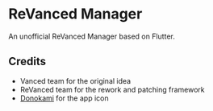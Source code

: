 # ReVanced Manager

An unofficial ReVanced Manager based on Flutter.

## Credits
- Vanced team for the original idea
- ReVanced team for the rework and patching framework
- [Donokami](https://github.com/Donokami) for the app icon
